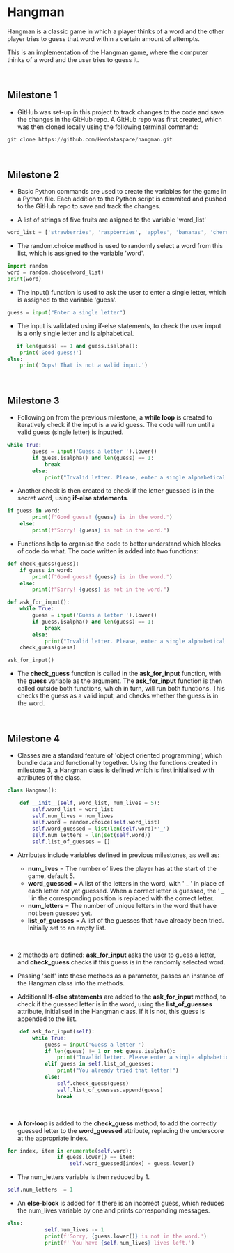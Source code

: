 # Hangman
Hangman is a classic game in which a player thinks of a word and the other player tries to guess that word within a certain amount of attempts.

This is an implementation of the Hangman game, where the computer thinks of a word and the user tries to guess it. 

<br>

## Milestone 1

- GitHub was set-up in this project to track changes to the code and save the changes in the GitHub repo. A GitHub repo was first created, which was then cloned locally using the following terminal command:

```python
git clone https://github.com/Herdataspace/hangman.git
```

<br>

## Milestone 2

- Basic Python commands are used to create the variables for the game in a Python file. Each addition to the Python script is commited and pushed to the GitHub repo to save and track the changes. 

- A list of strings of five fruits are asigned to the variable 'word_list'

```python
word_list = ['strawberries', 'raspberries', 'apples', 'bananas', 'cherries']
```

- The random.choice method is used to randomly select a word from this list, which is assigned to the variable 'word'.

```python
import random
word = random.choice(word_list)
print(word)
```

- The input() function is used to ask the user to enter a single letter, which is assigned to the variable 'guess'.

```python
guess = input("Enter a single letter")
```

- The input is validated using if-else statements, to check the user imput is a only single letter and is alphabetical. 

```python
   if len(guess) == 1 and guess.isalpha():
    print('Good guess!')
else:
    print('Oops! That is not a valid input.')
```

<br>

## Milestone 3

- Following on from the previous milestone, a **while loop** is created to iteratively check if the input is a valid guess. The code will run until a valid guess (single letter) is inputted.

```python
while True:
        guess = input('Guess a letter ').lower()
        if guess.isalpha() and len(guess) == 1:
            break
        else:
            print("Invalid letter. Please, enter a single alphabetical character.")
```

- Another check is then created to check if the letter guessed is in the secret word, using **if-else statements**.  

```python
if guess in word:
        print(f"Good guess! {guess} is in the word.")
    else:
        print(f"Sorry! {guess} is not in the word.")
```

- Functions help to organise the code to better understand which blocks of code do what. The code written is added into two functions:

```python
def check_guess(guess):
    if guess in word:
        print(f"Good guess! {guess} is in the word.")
    else:
        print(f"Sorry! {guess} is not in the word.")
```

``` python
def ask_for_input():
    while True:
        guess = input('Guess a letter ').lower()
        if guess.isalpha() and len(guess) == 1:
            break
        else:
            print("Invalid letter. Please, enter a single alphabetical character.")
    check_guess(guess)

ask_for_input()
```

- The **check_guess** function is called in the **ask_for_input** function, with the **guess** variable as the argument. The **ask_for_input** function is then called outside both functions, which in turn, will run both functions. This checks the guess as a valid input, and checks whether the guess is in the word. 

<br>

## Milestone 4

- Classes are a standard feature of 'object oriented programming', which bundle data and functionality together. Using the functions created in milestone 3, a Hangman class is defined which is first initialised with attributes of the class. 

```python
class Hangman():

    def __init__(self, word_list, num_lives = 5):
        self.word_list = word_list
        self.num_lives = num_lives
        self.word = random.choice(self.word_list)
        self.word_guessed = list(len(self.word)*'_')
        self.num_letters = len(set(self.word))
        self.list_of_guesses = []
```

- Atrributes include variables defined in previous milestones, as well as:

    - **num_lives** = The number of lives the player has at the start of the game, default 5.
    - **word_guessed** = A list of the letters in the word, with ' _ ' in place of each letter not yet guessed. When a correct letter is guessed, the ' _ ' in the corresponding position is replaced with the correct letter. 
    - **num_letters** = The number of unique letters in the word that have not been guessed yet.
    - **list_of_guesses** = A list of the guesses that have already been tried. Initially set to an empty list.


<br>

- 2 methods are defined: **ask_for_input** asks the user to guess a letter, and **check_guess** checks if this guess is in the randomly selected word. 

- Passing 'self' into these methods as a parameter, passes an instance of the Hangman class into the methods.


- Additional **If-else statements** are added to the **ask_for_input** method, to check if the guessed letter is in the word, using the **list_of_guesses** attribute, initialised in the Hangman class. If it is not, this guess is appended to the list. 


```python
    def ask_for_input(self):
        while True:
            guess = input('Guess a letter ')
            if len(guess) != 1 or not guess.isalpha():
                print("Invalid letter. Please enter a single alphabetical character.")
            elif guess in self.list_of_guesses:
                print("You already tried that letter!")
            else:
                self.check_guess(guess)
                self.list_of_guesses.append(guess)
                break
```

<br>

- A **for-loop** is added to the **check_guess** method, to add the correctly guessed letter to the **word_guessed** attribute, replacing the underscore at the appropriate index.  

```python
for index, item in enumerate(self.word):
                if guess.lower() == item:
                    self.word_guessed[index] = guess.lower()
```

- The num_letters variable is then reduced by 1. 

```python
self.num_letters -= 1 
```

- An **else-block** is added for if there is an incorrect guess, which reduces the num_lives variable by one and prints corresponding messages. 

```python
else:
            self.num_lives -= 1
            print(f'Sorry, {guess.lower()} is not in the word.')
            print(f' You have {self.num_lives} lives left.')
```

<br>